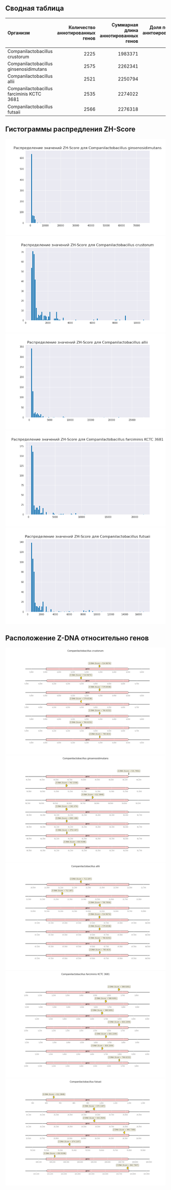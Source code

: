 ## Сводная таблица

| Организм                                  |   Количество аннотированных генов |   Суммарная длина аннотированных генов |   Доля покрытия аннтоированными генами |   Количество предсказанных участков Z-DNA(без фильтрации) |   Количество предсказанных участков Z-DNA |   Суммарная длина участков Z-DNA |
|:------------------------------------------|----------------------------------:|---------------------------------------:|---------------------------------------:|----------------------------------------------------------:|------------------------------------------:|---------------------------------:|
| Companilactobacillus crustorum            |                              2225 |                                1983371 |                                85.6201 |                                                   2261471 |                                       339 |                             3286 |
| Companilactobacillus ginsenosidimutans    |                              2575 |                                2262341 |                                87.3303 |                                                   2590556 |                                       841 |                             8422 |
| Companilactobacillus allii                |                              2521 |                                2250794 |                                88.8175 |                                                   2506167 |                                       634 |                             6350 |
| Companilactobacillus farciminis KCTC 3681 |                              2535 |                                2274022 |                                89.1131 |                                                   2551839 |                                       505 |                             5028 |
| Companilactobacillus futsaii              |                              2566 |                                2276318 |                                85.9387 |                                                   2558218 |                                       472 |                             4710 |


## Гистограммы распредления ZH-Score

![image](https://github.com/jakokorina/hse22_project_Firmicutes/blob/main/img/GCF_001050475.1_ASM105047v1_distribution.png)
![image](https://github.com/jakokorina/hse22_project_Firmicutes/blob/main/img/GCF_001951175.1_ASM195117v1_distribution.png)
![image](https://github.com/jakokorina/hse22_project_Firmicutes/blob/main/img/GCF_001971585.1_ASM197158v1_distribution.png)
![image](https://github.com/jakokorina/hse22_project_Firmicutes/blob/main/img/GCF_002706745.1_ASM270674v1_distribution.png)
![image](https://github.com/jakokorina/hse22_project_Firmicutes/blob/main/img/GCF_006007945.1_ASM600794v1_distribution.png)


## Расположение Z-DNA относительно генов

![image](https://github.com/jakokorina/hse22_project_Firmicutes/blob/main/img/0zdna.png)
![image](https://github.com/jakokorina/hse22_project_Firmicutes/blob/main/img/1zdna.png)
![image](https://github.com/jakokorina/hse22_project_Firmicutes/blob/main/img/2zdna.png)
![image](https://github.com/jakokorina/hse22_project_Firmicutes/blob/main/img/3zdna.png)
![image](https://github.com/jakokorina/hse22_project_Firmicutes/blob/main/img/4zdna.png)
